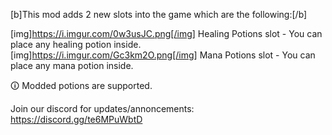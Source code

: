 [b]This mod adds 2 new slots into the game which are the following:[/b]

[img]https://i.imgur.com/0w3usJC.png[/img] Healing Potions slot - You can place any healing potion inside.
[img]https://i.imgur.com/Gc3km2O.png[/img] Mana Potions slot - You can place any mana potion inside.

🛈 Modded potions are supported.

Join our discord for updates/annoncements: https://discord.gg/te6MPuWbtD
